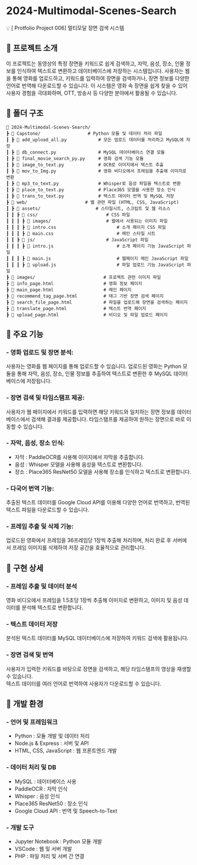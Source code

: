 # 2024-Multimodal-Scenes-Search
💡 [ Protfolio Project 006] 멀티모달 장면 검색 시스템

## 📌 프로젝트 소개
이 프로젝트는 동영상의 특정 장면을 키워드로 쉽게 검색하고, 자막, 음성, 장소, 인물 정보를 인식하여 텍스트로 변환하고 데이터베이스에 저장하는 시스템입니다. 사용자는 웹을 통해 영화를 업로드하고, 키워드를 입력하여 장면을 검색하거나, 장면 정보를 다양한 언어로 번역해 다운로드할 수 있습니다. 이 시스템은 영화 속 장면을 쉽게 찾을 수 있어 사용자 경험을 극대화하며, OTT, 방송사 등 다양한 분야에서 활용될 수 있습니다.

## 📌 폴더 구조
    📂 2024-Multimodal-Scenes-Search/  
    ┣ 📂 Capstone/                  # Python 모듈 및 데이터 처리 파일  
    ┃ ┣ 📜 add_upload_all.py            # 모든 업로드 데이터를 처리하고 MySQL에 저장  
    ┃ ┣ 📜 db_connect.py                # MySQL 데이터베이스 연결 모듈  
    ┃ ┣ 📜 final_movie_search_py.py     # 영화 검색 기능 모듈  
    ┃ ┣ 📜 image_to_text.py             # OCR로 이미지에서 텍스트 추출  
    ┃ ┣ 📜 mov_to_Img.py                # 영화 비디오에서 프레임을 추출해 이미지로 변환  
    ┃ ┣ 📜 mp3_to_text.py               # Whisper로 음성 파일을 텍스트로 변환  
    ┃ ┣ 📜 place_to_text.py             # Place365 모델을 사용한 장소 인식  
    ┃ ┣ 📜 trans_to_text.py             # 텍스트 데이터 번역 및 MySQL 저장  
    ┣ 📂 web/                      # 웹 관련 파일 (HTML, CSS, JavaScript)  
    ┃ ┣ 📂 assets/                     # 스타일시트, 스크립트 및 웹 리소스  
    ┃ ┃ ┣ 📂 css/                          # CSS 파일  
    ┃ ┃ ┃ ┣ 📂 images/                     # 웹에서 사용되는 이미지 파일  
    ┃ ┃ ┃ ┣ 📜 intro.css                       # 소개 페이지 CSS 파일  
    ┃ ┃ ┃ ┣ 📜 main.css                        # 메인 스타일 시트   
    ┃ ┃ ┣ 📂 js/                           # JavaScript 파일   
    ┃ ┃ ┃ ┣ 📜 intro.js                        # 소개 페이지 기능 JavaScript 파일   
    ┃ ┃ ┃ ┣ 📜 main.js                         # 웹페이지 메인 JavaScript 파일  
    ┃ ┃ ┃ ┣ 📜 upload.js                       # 파일 업로드 기능 JavaScript 파일  
    ┣ 📂 images/                          # 프로젝트 관련 이미지 파일  
    ┣ 📜 info_page.html                   # 영화 정보 페이지  
    ┣ 📜 main_page.html                   # 메인 페이지  
    ┣ 📜 recommend_tag_page.html          # 태그 기반 장면 검색 페이지  
    ┣ 📜 search_file_page.html            # 파일을 업로드해 장면을 검색하는 페이지  
    ┣ 📜 translate_page.html              # 텍스트 번역 페이지  
    ┣ 📜 upload_page.html                 # 비디오 및 파일 업로드 페이지  

 
## 📌 주요 기능
### - 영화 업로드 및 장면 분석:  
사용자는 영화를 웹 페이지를 통해 업로드할 수 있습니다. 업로드된 영화는 Python 모듈을 통해 자막, 음성, 장소, 인물 정보를 추출하여 텍스트로 변환한 후 MySQL 데이터베이스에 저장됩니다.

### - 장면 검색 및 타임스탬프 제공:  
사용자가 웹 페이지에서 키워드를 입력하면 해당 키워드와 일치하는 장면 정보를 데이터베이스에서 검색해 결과를 제공합니다. 타임스탬프를 제공하여 원하는 장면으로 바로 이동할 수 있습니다.

### - 자막, 음성, 장소 인식:
- 자막 : PaddleOCR를 사용해 이미지에서 자막을 추출합니다.  
- 음성 : Whisper 모델을 사용해 음성을 텍스트로 변환합니다.  
- 장소 : Place365 ResNet50 모델을 사용해 장소를 인식하고 텍스트로 변환합니다.  

### - 다국어 번역 기능:
추출된 텍스트 데이터를 Google Cloud API를 이용해 다양한 언어로 번역하고, 번역된 텍스트 파일을 다운로드할 수 있습니다.  

### - 프레임 추출 및 삭제 기능:
업로드된 영화에서 프레임을 36프레임당 1장씩 추출해 처리하며, 처리 완료 후 서버에서 프레임 이미지를 삭제하여 저장 공간을 효율적으로 관리합니다.  

## 📌 구현 상세
### - 프레임 추출 및 데이터 분석
영화 비디오에서 프레임을 1.5초당 1장씩 추출해 이미지로 변환하고, 이미지 및 음성 데이터를 분석해 텍스트로 변환합니다.  

### - 텍스트 데이터 저장
분석된 텍스트 데이터를 MySQL 데이터베이스에 저장하여 키워드 검색에 활용됩니다.  

### - 장면 검색 및 번역
사용자가 입력한 키워드를 바탕으로 장면을 검색하고, 해당 타임스탬프의 영상을 재생할 수 있습니다.  
텍스트 데이터를 여러 언어로 번역하여 사용자가 다운로드할 수 있습니다.  


## 📌 개발 환경
### - 언어 및 프레임워크
- Python : 모듈 개발 및 데이터 처리
- Node.js & Express : 서버 및 API
- HTML, CSS, JavaScript : 웹 프론트엔드 개발

### - 데이터 처리 및 DB
- MySQL : 데이터베이스 사용
- PaddleOCR : 자막 인식
- Whisper : 음성 인식
- Place365 ResNet50 : 장소 인식
- Google Cloud API : 번역 및 Speech-to-Text

### - 개발 도구
- Jupyter Notebook : Python 모듈 개발
- VSCode : 웹 및 서버 개발
- PHP : 파일 처리 및 서버 간 연결
